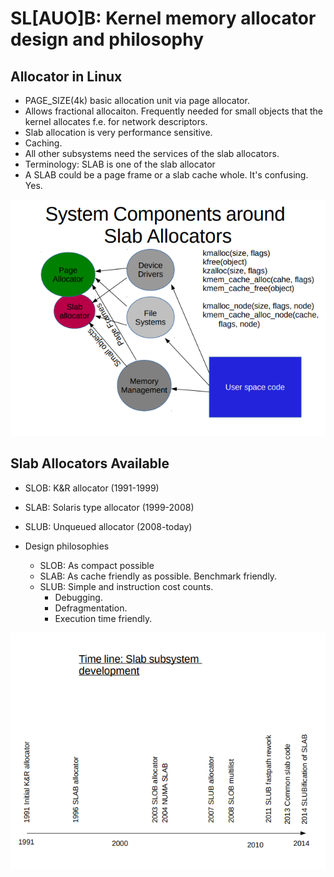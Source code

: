 # SL[AUO]B: Kernel memory allocator design and philosophy

## Allocator in Linux

- PAGE_SIZE(4k) basic allocation unit via page allocator.
- Allows fractional allocaiton. Frequently needed for small objects that the kernel allocates f.e. for network descriptors.
- Slab allocation is very performance sensitive.
- Caching.
- All other subsystems need the services of the slab allocators.
- Terminology: SLAB is one of the slab allocator
- A SLAB could be a page frame or a slab cache whole. It's confusing. Yes.

![system components around slab allocator](images/system_components_around_slab_allocator.png)

## Slab Allocators Available

- SLOB: K&R allocator (1991-1999)
- SLAB: Solaris type allocator (1999-2008)
- SLUB: Unqueued allocator (2008-today)

- Design philosophies
  - SLOB: As compact possible
  - SLAB: As cache friendly as possible. Benchmark friendly.
  - SLUB: Simple and instruction cost counts.
    - Debugging.
    - Defragmentation.
    - Execution time friendly.

![Time line: Slab subsystem development](images/timeline_slab_subsystem_development.png)
